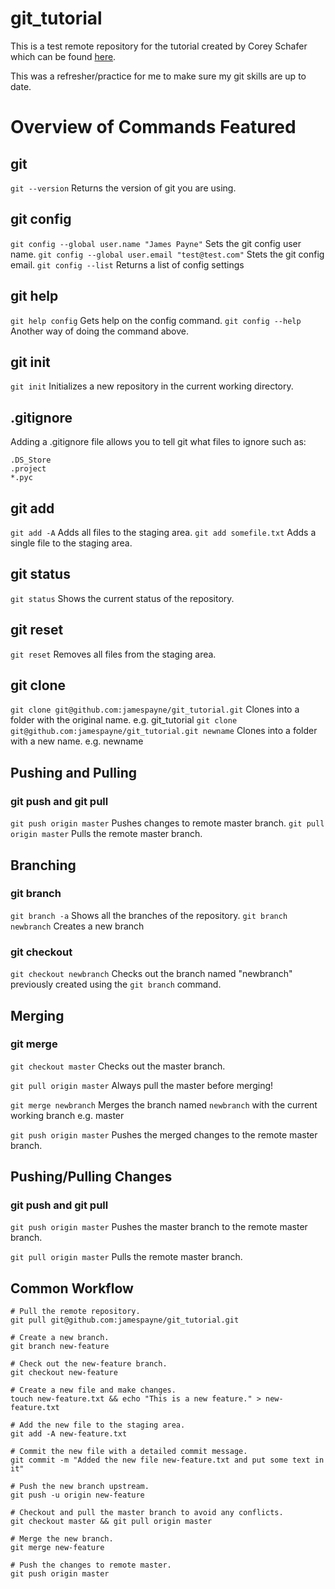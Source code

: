 # git_tutorial

This is a test remote repository for the tutorial created by Corey Schafer which can be found [here](https://www.youtube.com/watch?v=HVsySz-h9r4&t=175s).

This was a refresher/practice for me to make sure my git skills are up to date.

# Overview of Commands Featured

## git

`git --version` Returns the version of git you are using.

## git config

`git config --global user.name "James Payne"` Sets the git config user name.
`git config --global user.email "test@test.com"` Stets the git config email.
`git config --list` Returns a list of config settings

## git help

`git help config` Gets help on the config command.
`git config --help` Another way of doing the command above.

## git init

`git init` Initializes a new repository in the current working directory.

## .gitignore

Adding a .gitignore file allows you to tell git what files to ignore such as:

    .DS_Store
    .project
    *.pyc

## git add

`git add -A` Adds all files to the staging area.
`git add somefile.txt` Adds a single file to the staging area.

## git status

`git status` Shows the current status of the repository.

## git reset

`git reset` Removes all files from the staging area.

## git clone

`git clone git@github.com:jamespayne/git_tutorial.git` Clones into a folder with the original name. e.g. git_tutorial
`git clone git@github.com:jamespayne/git_tutorial.git newname` Clones into a folder with a new name. e.g. newname

## Pushing and Pulling

### git push and git pull

`git push origin master` Pushes changes to remote master branch.
`git pull origin master` Pulls the remote master branch.

## Branching

### git branch

`git branch -a` Shows all the branches of the repository.
`git branch newbranch` Creates a new branch

### git checkout

`git checkout newbranch` Checks out the branch named "newbranch" previously created using the `git branch` command.

## Merging

### git merge

`git checkout master` Checks out the master branch.

`git pull origin master` Always pull the master before merging!

`git merge newbranch` Merges the branch named `newbranch` with the current working branch e.g. master

`git push origin master` Pushes the merged changes to the remote master branch.

## Pushing/Pulling Changes

### git push and git pull

`git push origin master` Pushes the master branch to the remote master branch.

`git pull origin master` Pulls the remote master branch.

## Common Workflow

    # Pull the remote repository.
    git pull git@github.com:jamespayne/git_tutorial.git

    # Create a new branch.
    git branch new-feature

    # Check out the new-feature branch.
    git checkout new-feature

    # Create a new file and make changes.
    touch new-feature.txt && echo "This is a new feature." > new-feature.txt

    # Add the new file to the staging area.
    git add -A new-feature.txt

    # Commit the new file with a detailed commit message.
    git commit -m "Added the new file new-feature.txt and put some text in it"

    # Push the new branch upstream.
    git push -u origin new-feature

    # Checkout and pull the master branch to avoid any conflicts.
    git checkout master && git pull origin master

    # Merge the new branch.
    git merge new-feature

    # Push the changes to remote master.
    git push origin master

















